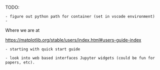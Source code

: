 

TODO:

    - figure out python path for container (set in vscode environment)
    - 

Where we are at

https://matplotlib.org/stable/users/index.html#users-guide-index

    - starting with quick start guide

    - look into web based interfaces Jupyter widgets (could be fun for papers, etc).